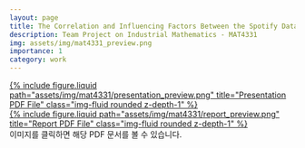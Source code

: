 ```yaml
---
layout: page
title: The Correlation and Influencing Factors Between the Spotify Database and YouTube Views
description: Team Project on Industrial Mathematics - MAT4331
img: assets/img/mat4331_preview.png
importance: 1
category: work
---
```


<div class="row justify-content-sm-center">
    <div class="col-sm-8 mt-3 mt-md-0">
        <a href="/assets/pdf/mat4331_presentation.pdf" target="_blank">
            {% include figure.liquid path="assets/img/mat4331/presentation_preview.png" title="Presentation PDF File" class="img-fluid rounded z-depth-1" %}
        </a>
    </div>
    <div class="col-sm-4 mt-3 mt-md-0">
        <a href="/assets/pdf/mat4331_report.pdf" target="_blank">
            {% include figure.liquid path="assets/img/mat4331/report_preview.png" title="Report PDF File" class="img-fluid rounded z-depth-1" %}
        </a>
    </div>
</div>
<div class="caption">
    이미지를 클릭하면 해당 PDF 문서를 볼 수 있습니다.
</div>
